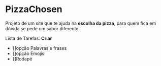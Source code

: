 # PizzaChosen
 Projeto de um site que te ajuda na **escolha da pizza**, para quem fica em dúvida se pede um sabor diferente.
 
Lista de Tarefas:
**Criar**
- []opção Palavras e frases
- []opção Emojis
- []Rodapé
